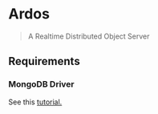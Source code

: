 # Ardos
> A Realtime Distributed Object Server

## Requirements
### MongoDB Driver

See this [tutorial.](https://www.mongodb.com/developer/products/mongodb/getting-started-mongodb-c/)
